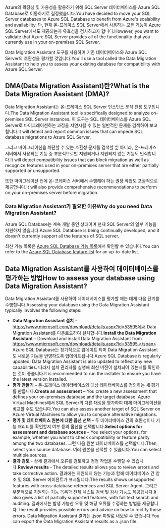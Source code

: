 <span data-ttu-id="df829-101">Azure의 확장성 및 가용성을 활용하기 위해 SQL Server 데이터베이스를 Azure SQL Database로 이동하기로 결정했습니다.</span><span class="sxs-lookup"><span data-stu-id="df829-101">You have decided to move your SQL Server databases to Azure SQL Database to benefit from Azure's scalability and availability.</span></span> <span data-ttu-id="df829-102">단, 현재 온-프레미스 SQL Server에서 사용하는 모든 기능이 Azure SQL Server에서도 제공되는지 유효성을 검사하고자 합니다.</span><span class="sxs-lookup"><span data-stu-id="df829-102">However, you want to validate that Azure SQL Server provides all of the functionality that you currently use in your on-premises SQL Server.</span></span>

<span data-ttu-id="df829-103">Data Migration Assistant 도구를 사용하여 기존 데이터베이스와 Azure SQL Server의 호환성을 평가할 것입니다.</span><span class="sxs-lookup"><span data-stu-id="df829-103">You'll use a tool called the Data Migration Assistant to help you to assess your existing database for compatibility with Azure SQL Server.</span></span>

## <a name="what-is-the-data-migration-assistant-dma"></a><span data-ttu-id="df829-104">DMA(Data Migration Assistant)란?</span><span class="sxs-lookup"><span data-stu-id="df829-104">What is the Data Migration Assistant (DMA)?</span></span>

<span data-ttu-id="df829-105">Data Migration Assistant는 온-프레미스 SQL Server 인스턴스 분석 전용 도구입니다.</span><span class="sxs-lookup"><span data-stu-id="df829-105">The Data Migration Assistant tool is specifically designed to analyze on-premises SQL Server instances.</span></span> <span data-ttu-id="df829-106">이 도구는 SQL 데이터베이스를 Azure SQL Server로 마이그레이션하는 과정을 지연시킬 수 있는 일반적인 문제를 검색하여 보고합니다.</span><span class="sxs-lookup"><span data-stu-id="df829-106">It will detect and report common issues that can impede SQL database migrations to Azure SQL Server.</span></span>

<span data-ttu-id="df829-107">그리고 마이그레이션을 차단할 수 있는 호환성 문제를 검색할 뿐 아니라, 온-프레미스 서버에서 사용되는 기능 중 부분적으로만 지원되거나 지원되지 않는 기능도 인식합니다.</span><span class="sxs-lookup"><span data-stu-id="df829-107">It will detect compatibility issues that can block migration as well as recognize features used in your on-premises server that are either partially supported or unsupported.</span></span>

<span data-ttu-id="df829-108">또한 마이그레이션 전에 온-프레미스 서버에서 수행해야 하는 권장 작업도 포괄적으로 제공합니다.</span><span class="sxs-lookup"><span data-stu-id="df829-108">It will also provide comprehensive recommendations to perform on your on-premises server before migration.</span></span>

### <a name="why-do-you-need-data-migration-assistant"></a><span data-ttu-id="df829-109">Data Migration Assistant가 필요한 이유</span><span class="sxs-lookup"><span data-stu-id="df829-109">Why do you need Data Migration Assistant?</span></span>

<span data-ttu-id="df829-110">Azure SQL Database는 계속 개발 중인 상태이며 현재 SQL Server의 일부 기능을 지원하지 않습니다.</span><span class="sxs-lookup"><span data-stu-id="df829-110">Azure SQL Database is being continually developed, and it doesn't currently support all the features of SQL server.</span></span>

<span data-ttu-id="df829-111">최신 기능 목록은 [Azure SQL Database 기능 목록](https://docs.microsoft.com/azure/sql-database/sql-database-features)에서 확인할 수 있습니다.</span><span class="sxs-lookup"><span data-stu-id="df829-111">You can refer to the [Azure SQL Database feature list](https://docs.microsoft.com/azure/sql-database/sql-database-features) for an up-to-date list.</span></span>

## <a name="how-to-assess-your-database-using-data-migration-assistant"></a><span data-ttu-id="df829-112">Data Migration Assistant를 사용하여 데이터베이스를 평가하는 방법</span><span class="sxs-lookup"><span data-stu-id="df829-112">How to assess your database using Data Migration Assistant?</span></span>

<span data-ttu-id="df829-113">Data Migration Assistant를 사용하여 데이터베이스를 평가할 때는 대개 다음 단계를 수행합니다.</span><span class="sxs-lookup"><span data-stu-id="df829-113">Assessing your database using the Data Migration Assistant typically involves the following steps:</span></span>

- <span data-ttu-id="df829-114">**Data Migration Assistant 설치** – https://www.microsoft.com/download/details.aspx?id=53595에서 Data Migration Assistant를 다운로드하여 설치합니다.</span><span class="sxs-lookup"><span data-stu-id="df829-114">**Install the Data Migration Assistant** – Download and install Data Migration Assistant from https://www.microsoft.com/download/details.aspx?id=53595.</span></span> <span data-ttu-id="df829-115">Azure SQL Database는 정기적으로 업데이트 되며 Data Migration Assistant도 새로운 기능을 반영하도록 업데이트됩니다.</span><span class="sxs-lookup"><span data-stu-id="df829-115">Azure SQL Database is regularly updated; Data Migration Assistant is also updated to reflect any new capabilities.</span></span> <span data-ttu-id="df829-116">따라서 설치 관리자를 실행해 최신 버전이 설치되어 있는지를 확인하는 것이 좋습니다.</span><span class="sxs-lookup"><span data-stu-id="df829-116">It is recommended to run the installer to ensure you have the latest version installed.</span></span>
- <span data-ttu-id="df829-117">**평가 만들기** – 온-프레미스 데이터베이스와 대상 데이터베이스를 정의하는 새 평가를 만듭니다.</span><span class="sxs-lookup"><span data-stu-id="df829-117">**Create an assessment** – You create a new assessment that defines your on-premises database and the target database.</span></span> <span data-ttu-id="df829-118">Azure Virtual Machines에서 SQL Server의 다른 대상을 평가하여 대체 마이그레이션을 비교할 수도 있습니다.</span><span class="sxs-lookup"><span data-stu-id="df829-118">You can also assess another target of SQL Server on Azure Virtual Machines to allow you to compare alternative migrations.</span></span>
- <span data-ttu-id="df829-119">**평가 및 데이터베이스 원본에 대한 옵션 선택** – 두 데이터베이스 간의 호환성이나 기능 패리티를 확인할지 여부 등의 옵션을 선택합니다.</span><span class="sxs-lookup"><span data-stu-id="df829-119">**Select options for assessment and database sources** – You select your options, for example, whether you want to check compatibility or feature parity among the two databases.</span></span> <span data-ttu-id="df829-120">그런 다음 원본 데이터베이스를 선택합니다.</span><span class="sxs-lookup"><span data-stu-id="df829-120">Then, select your source database.</span></span> <span data-ttu-id="df829-121">여러 원본을 선택할 수 있습니다.</span><span class="sxs-lookup"><span data-stu-id="df829-121">You can select multiple sources.</span></span>
- <span data-ttu-id="df829-122">**결과 검토** - 상세 결과에서 오류를 검토하고 정정 작업을 수행할 수 있습니다.</span><span class="sxs-lookup"><span data-stu-id="df829-122">**Review results** - The detailed results allows you to review errors and take corrective action.</span></span> <span data-ttu-id="df829-123">결과에는 지원되지 않는 기능과 함께 데이터베이스 간 참조 및 SQL Server 에이전트가 표시됩니다.</span><span class="sxs-lookup"><span data-stu-id="df829-123">The results shows unsupported features with cross-database references and SQL Server Agent.</span></span> <span data-ttu-id="df829-124">그리고 부분적으로 지원되는 기능 목록과 전체 텍스트 검색 및 감사 기능도 제공됩니다.</span><span class="sxs-lookup"><span data-stu-id="df829-124">It also gives a list of partially supported features, with full text search and auditing.</span></span> <span data-ttu-id="df829-125">결과에서는 발생 가능한 오류 및 해당 오류를 수정하는 방법을 제공합니다.</span><span class="sxs-lookup"><span data-stu-id="df829-125">The result provides possible errors and advice on how to rectify those errors.</span></span> <span data-ttu-id="df829-126">Data Migration Assistant 결과는 .json 파일로 내보낼 수 있습니다.</span><span class="sxs-lookup"><span data-stu-id="df829-126">You can export the Data Migration Assistant results as a .json file.</span></span>
